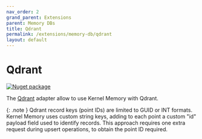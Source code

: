 ```yaml
---
nav_order: 2
grand_parent: Extensions
parent: Memory DBs
title: Qdrant
permalink: /extensions/memory-db/qdrant
layout: default
---
```

# Qdrant

[![Nuget package](https://img.shields.io/nuget/v/Microsoft.KernelMemory.MemoryDb.Qdrant)](https://www.nuget.org/packages/Microsoft.KernelMemory.MemoryDb.Qdrant/)

The [Qdrant](https://qdrant.tech) adapter allow to use Kernel Memory with Qdrant.

{: .note }
Qdrant record keys (point IDs) are limited to GUID or INT formats. Kernel Memory uses custom string
keys, adding to each point a custom "id" payload field used to identify records. This approach
requires one extra request during upsert operations, to obtain the point ID required.

